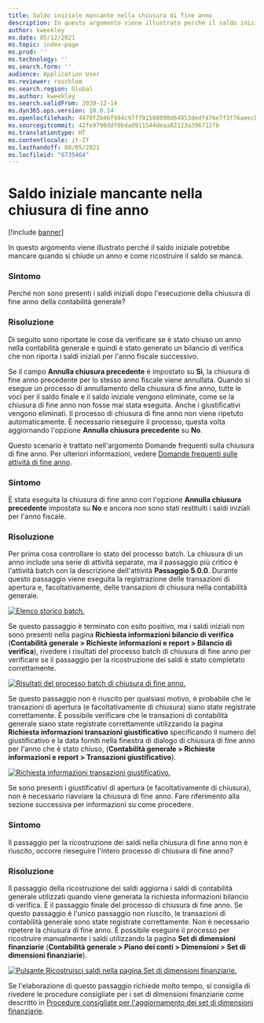 ```yaml
---
title: Saldo iniziale mancante nella chiusura di fine anno
description: In questo argomento viene illustrato perché il saldo iniziale potrebbe mancare quando si chiude un anno e come ricostruire il saldo se manca.
author: kweekley
ms.date: 05/12/2021
ms.topic: index-page
ms.prod: ''
ms.technology: ''
ms.search.form: ''
audience: Application User
ms.reviewer: roschlom
ms.search.region: Global
ms.author: kweekley
ms.search.validFrom: 2020-12-14
ms.dyn365.ops.version: 10.0.14
ms.openlocfilehash: 4478f2b46f984c97ff01588098d64953dedf476e7f3f76aeecb29a0ff0074b9d
ms.sourcegitcommit: 42fe9790ddf0bdad911544deaa82123a396712fb
ms.translationtype: HT
ms.contentlocale: it-IT
ms.lasthandoff: 08/05/2021
ms.locfileid: "6735464"
---
```

# <a name="year-end-close-missing-opening-balances"></a>Saldo iniziale mancante nella chiusura di fine anno

[!include [banner](../includes/banner.md)]

In questo argomento viene illustrato perché il saldo iniziale potrebbe mancare quando si chiude un anno e come ricostruire il saldo se manca.

### <a name="symptom"></a>Sintomo

Perché non sono presenti i saldi iniziali dopo l'esecuzione della chiusura di fine anno della contabilità generale? 

### <a name="resolution"></a>Risoluzione

Di seguito sono riportate le cose da verificare se è stato chiuso un anno nella contabilità generale e quindi è stato generato un bilancio di verifica che non riporta i saldi iniziali per l'anno fiscale successivo.

Se il campo **Annulla chiusura precedente** è impostato su **Sì**, la chiusura di fine anno precedente per lo stesso anno fiscale viene annullata. Quando si esegue un processo di annullamento della chiusura di fine anno, tutte le voci per il saldo finale e il saldo iniziale vengono eliminate, come se la chiusura di fine anno non fosse mai stata eseguita. Anche i giustificativi vengono eliminati. Il processo di chiusura di fine anno non viene ripetuto automaticamente. È necessario rieseguire il processo, questa volta aggiornando l'opzione **Annulla chiusura precedente** su **No**.

Questo scenario è trattato nell'argomento Domande frequenti sulla chiusura di fine anno. Per ulteriori informazioni, vedere [Domande frequenti sulle attività di fine anno](faq-year-end-activities.md).

### <a name="symptom"></a>Sintomo

È stata eseguita la chiusura di fine anno con l'opzione **Annulla chiusura precedente** impostata su **No** e ancora non sono stati restituiti i saldi iniziali per l'anno fiscale.

### <a name="resolution"></a>Risoluzione

Per prima cosa controllare lo stato del processo batch. La chiusura di un anno include una serie di attività separate, ma il passaggio più critico è l'attività batch con la descrizione dell'attività **Passaggio 5.0.0**. Durante questo passaggio viene eseguita la registrazione delle transazioni di apertura e, facoltativamente, delle transazioni di chiusura nella contabilità generale. 

[![Elenco storico batch.](./media/yec-mssng-open-blnces-01.png)](./media/yec-mssng-open-blnces-01.png)

Se questo passaggio è terminato con esito positivo, ma i saldi iniziali non sono presenti nella pagina **Richiesta informazioni bilancio di verifica** (**Contabilità generale > Richieste informazioni e report > Bilancio di verifica**), rivedere i risultati del processo batch di chiusura di fine anno per verificare se il passaggio per la ricostruzione dei saldi è stato completato correttamente.

[![Risultati del processo batch di chiusura di fine anno.](./media/yec-mssng-open-blnces-02.png)](./media/yec-mssng-open-blnces-02.png)

Se questo passaggio non è riuscito per qualsiasi motivo, è probabile che le transazioni di apertura (e facoltativamente di chiusura) siano state registrate correttamente. È possibile verificare che le transazioni di contabilità generale siano state registrate correttamente utilizzando la pagina **Richiesta informazioni transazioni giustificativo** specificando il numero del giustificativo e la data forniti nella finestra di dialogo di chiusura di fine anno per l'anno che è stato chiuso, (**Contabilità generale > Richieste informazioni e report > Transazioni giustificativo**).

[![Richiesta informazioni transazioni giustificativo.](./media/yec-mssng-open-blnces-03.png)](./media/yec-mssng-open-blnces-03.png)

Se sono presenti i giustificativi di apertura (e facoltativamente di chiusura), non è necessario riavviare la chiusura di fine anno. Fare riferimento alla sezione successiva per informazioni su come procedere.

### <a name="symptom"></a>Sintomo

Il passaggio per la ricostruzione dei saldi nella chiusura di fine anno non è riuscito, occorre rieseguire l'intero processo di chiusura di fine anno?

### <a name="resolution"></a>Risoluzione

Il passaggio della ricostruzione dei saldi aggiorna i saldi di contabilità generale utilizzati quando viene generata la richiesta informazioni bilancio di verifica.  È il passaggio finale del processo di chiusura di fine anno.  Se questo passaggio è l'unico passaggio non riuscito, le transazioni di contabilità generale sono state registrate correttamente.  Non è necessario ripetere la chiusura di fine anno. È possibile eseguire il processo per ricostruire manualmente i saldi utilizzando la pagina **Set di dimensioni finanziarie** (**Contabilità generale > Piano dei conti > Dimensioni > Set di dimensioni finanziarie**).

[![Pulsante Ricostruisci saldi nella pagina Set di dimensioni finanziarie.](./media/yec-mssng-open-blnces-04.png)](./media/yec-mssng-open-blnces-04.png)

Se l'elaborazione di questo passaggio richiede molto tempo, si consiglia di rivedere le procedure consigliate per i set di dimensioni finanziarie come descritto in [Procedure consigliate per l'aggiornamento dei set di dimensioni finanziarie](https://community.dynamics.com/365/financeandoperations/b/dynamics-365-finance-blog/posts/best-practices-for-updating-financial-dimension-set-dimension-sets). 

